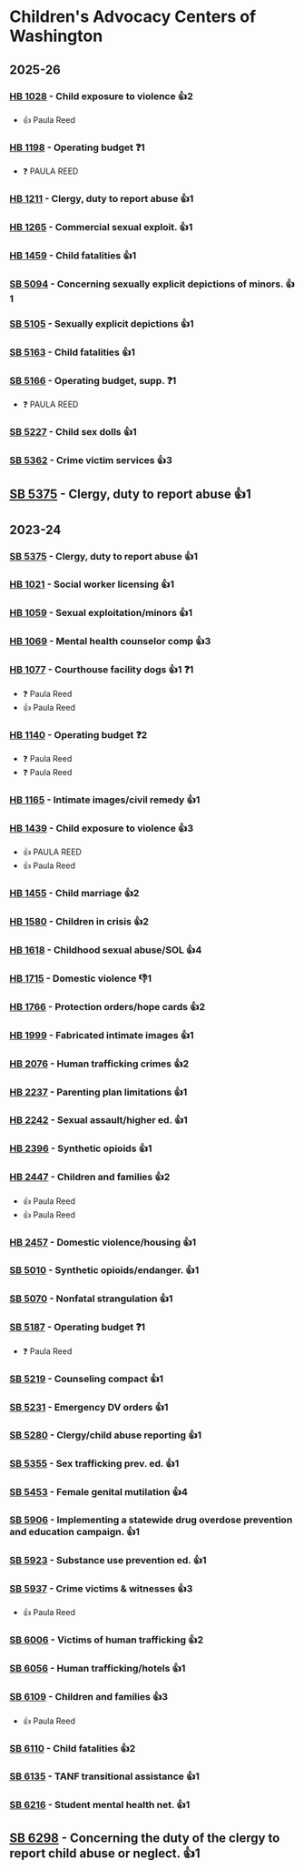 # Children's Advocacy Centers of Washington
## 2025-26

### [HB 1028](/bill/2025-26/hb/1028/) - Child exposure to violence 👍2  
* 👍 Paula Reed

### [HB 1198](/bill/2025-26/hb/1198/) - Operating budget   ❓1
* ❓ PAULA REED

### [HB 1211](/bill/2025-26/hb/1211/) - Clergy, duty to report abuse 👍1  

### [HB 1265](/bill/2025-26/hb/1265/) - Commercial sexual exploit. 👍1  

### [HB 1459](/bill/2025-26/hb/1459/) - Child fatalities 👍1  

### [SB 5094](/bill/2025-26/sb/5094/) - Concerning sexually explicit depictions of minors.  👍1  

### [SB 5105](/bill/2025-26/sb/5105/) - Sexually explicit depictions 👍1  

### [SB 5163](/bill/2025-26/sb/5163/) - Child fatalities 👍1  

### [SB 5166](/bill/2025-26/sb/5166/) - Operating budget, supp.   ❓1
* ❓ PAULA REED

### [SB 5227](/bill/2025-26/sb/5227/) - Child sex dolls 👍1  

### [SB 5362](/bill/2025-26/sb/5362/) - Crime victim services 👍3  

## [SB 5375](/bill/2025-26/sb/5375/) - Clergy, duty to report abuse 👍1  

## 2023-24

### [SB 5375](/bill/2023-24/sb/5375/) - Clergy, duty to report abuse 👍1  

### [HB 1021](/bill/2023-24/hb/1021/) - Social worker licensing 👍1  

### [HB 1059](/bill/2023-24/hb/1059/) - Sexual exploitation/minors 👍1  

### [HB 1069](/bill/2023-24/hb/1069/) - Mental health counselor comp 👍3  

### [HB 1077](/bill/2023-24/hb/1077/) - Courthouse facility dogs 👍1  ❓1
* ❓ Paula Reed
* 👍 Paula Reed

### [HB 1140](/bill/2023-24/hb/1140/) - Operating budget   ❓2
* ❓ Paula Reed
* ❓ Paula Reed

### [HB 1165](/bill/2023-24/hb/1165/) - Intimate images/civil remedy 👍1  

### [HB 1439](/bill/2023-24/hb/1439/) - Child exposure to violence 👍3  
* 👍 PAULA REED
* 👍 Paula Reed

### [HB 1455](/bill/2023-24/hb/1455/) - Child marriage 👍2  

### [HB 1580](/bill/2023-24/hb/1580/) - Children in crisis 👍2  

### [HB 1618](/bill/2023-24/hb/1618/) - Childhood sexual abuse/SOL 👍4  

### [HB 1715](/bill/2023-24/hb/1715/) - Domestic violence  👎1 

### [HB 1766](/bill/2023-24/hb/1766/) - Protection orders/hope cards 👍2  

### [HB 1999](/bill/2023-24/hb/1999/) - Fabricated intimate images 👍1  

### [HB 2076](/bill/2023-24/hb/2076/) - Human trafficking crimes 👍2  

### [HB 2237](/bill/2023-24/hb/2237/) - Parenting plan limitations 👍1  

### [HB 2242](/bill/2023-24/hb/2242/) - Sexual assault/higher ed. 👍1  

### [HB 2396](/bill/2023-24/hb/2396/) - Synthetic opioids 👍1  

### [HB 2447](/bill/2023-24/hb/2447/) - Children and families 👍2  
* 👍 Paula Reed
* 👍 Paula Reed

### [HB 2457](/bill/2023-24/hb/2457/) - Domestic violence/housing 👍1  

### [SB 5010](/bill/2023-24/sb/5010/) - Synthetic opioids/endanger. 👍1  

### [SB 5070](/bill/2023-24/sb/5070/) - Nonfatal strangulation 👍1  

### [SB 5187](/bill/2023-24/sb/5187/) - Operating budget   ❓1
* ❓ Paula Reed

### [SB 5219](/bill/2023-24/sb/5219/) - Counseling compact 👍1  

### [SB 5231](/bill/2023-24/sb/5231/) - Emergency DV orders 👍1  

### [SB 5280](/bill/2023-24/sb/5280/) - Clergy/child abuse reporting 👍1  

### [SB 5355](/bill/2023-24/sb/5355/) - Sex trafficking prev. ed. 👍1  

### [SB 5453](/bill/2023-24/sb/5453/) - Female genital mutilation 👍4  

### [SB 5906](/bill/2023-24/sb/5906/) - Implementing a statewide drug overdose prevention and education campaign. 👍1  

### [SB 5923](/bill/2023-24/sb/5923/) - Substance use prevention ed. 👍1  

### [SB 5937](/bill/2023-24/sb/5937/) - Crime victims & witnesses 👍3  
* 👍 Paula Reed

### [SB 6006](/bill/2023-24/sb/6006/) - Victims of human trafficking 👍2  

### [SB 6056](/bill/2023-24/sb/6056/) - Human trafficking/hotels 👍1  

### [SB 6109](/bill/2023-24/sb/6109/) - Children and families 👍3  
* 👍 Paula Reed

### [SB 6110](/bill/2023-24/sb/6110/) - Child fatalities 👍2  

### [SB 6135](/bill/2023-24/sb/6135/) - TANF transitional assistance 👍1  

### [SB 6216](/bill/2023-24/sb/6216/) - Student mental health net. 👍1  

## [SB 6298](/bill/2023-24/sb/6298/) - Concerning the duty of the clergy to report child abuse or neglect. 👍1  

